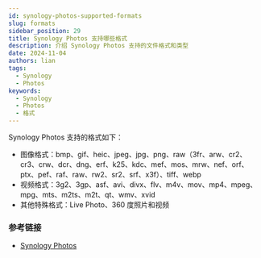 ```yaml
---
id: synology-photos-supported-formats
slug: formats
sidebar_position: 29
title: Synology Photos 支持哪些格式
description: 介绍 Synology Photos 支持的文件格式和类型
date: 2024-11-04
authors: lian
tags: 
  - Synology
  - Photos
keywords: 
  - Synology
  - Photos
  - 格式
---
```



Synology Photos 支持的格式如下：

- 图像格式：bmp、gif、heic、jpeg、jpg、png、raw（3fr、arw、cr2、cr3、crw、dcr、dng、erf、k25、kdc、mef、mos、mrw、nef、orf、ptx、pef、raf、raw、rw2、sr2、srf、x3f）、tiff、webp
- 视频格式：3g2、3gp、asf、avi、divx、flv、m4v、mov、mp4、mpeg、mpg、mts、m2ts、m2t、qt、wmv、xvid
- 其他特殊格式：Live Photo、360 度照片和视频

### 参考链接
* [Synology Photos](https://www.synology.cn/zh-cn/dsm/7.1/software_spec/synology_photos)


